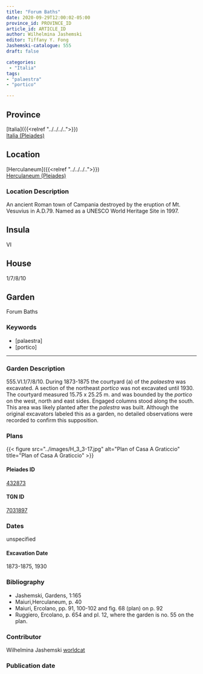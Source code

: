 ```yaml
---
title: "Forum Baths"
date: 2020-09-29T12:00:02-05:00
province_id: PROVINCE_ID
article_id: ARTICLE_ID
author: Wilhelmina Jashemski
editor: Tiffany Y. Fong
Jashemski-catalogue: 555
draft: false

categories:
 - "Italia"
tags:
- "palaestra"
- "portico"

---
```


## Province

[Italia]({{<relref "../../../..">}}) \
[Italia (Pleiades)](https://pleiades.stoa.org/places/1052)


## Location

 [Herculaneum]({{<relref "../../../..">}}) \
 [Herculaneum (Pleiades)](https://pleiades.stoa.org/places/432873)


### Location Description
An ancient Roman town of Campania destroyed by the eruption of Mt. Vesuvius in A.D.79. Named as a UNESCO World Heritage Site in 1997.

## Insula
VI

## House
1/7/8/10

## Garden
Forum Baths

### Keywords
- [palaestra]
- [portico]
---

### Garden Description
555.VI.1/7/8/10.
During 1873-1875 the courtyard (a) of the *palaestra* was excavated. A section of the northeast *portico* was not excavated until 1930. The courtyard measured 15.75 x 25.25 m. and was bounded by the *portico* on the west, north and east sides. Engaged columns stood along the south. This area was likely planted after the *palestra* was built. Although the original excavators labeled this as a garden, no detailed observations were recorded to confirm this supposition.

### Plans
{{< figure src="../images/H_3_3-17.jpg" alt="Plan of Casa A Graticcio" title="Plan of Casa A Graticcio" >}}




#### Pleiades ID
[432873](https://pleiades.stoa.org/places/432873)

#### TGN ID
[7031897](http://vocab.getty.edu/page/tgn/7031897)


### Dates

unspecified

#### Excavation Date

1873-1875, 1930

### Bibliography

- Jashemski, Gardens, 1:165
- Maiuri,Herculaneum, p. 40
- Maiuri, Ercolano, pp. 91, 100-102 and fig. 68 (plan) on p. 92
- Ruggiero, Ercolano, p. 654 and pl. 12, where the garden is no. 55 on the plan.

<!--#### Periodo ID-->

<!-- [PERIODO_ID](https://pleiades.stoa.org/places/PLEIADES_ID) -->

### Contributor

Wilhelmina Jashemski [worldcat](http://worldcat.org/identities/lccn-n80037970/)

### Publication date



<!--### Related articles-->

<!-- Links to other related articles. Leave blank for now -->
